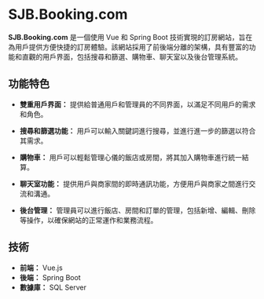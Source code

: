# SJB.Booking.com

**SJB.Booking.com** 是一個使用 Vue 和 Spring Boot 技術實現的訂房網站，旨在為用戶提供方便快捷的訂房體驗。該網站採用了前後端分離的架構，具有豐富的功能和直觀的用戶界面，包括搜尋和篩選、購物車、聊天室以及後台管理系統。

## 功能特色

- **雙重用戶界面：** 提供給普通用戶和管理員的不同界面，以滿足不同用戶的需求和角色。
  
- **搜尋和篩選功能：** 用戶可以輸入關鍵詞進行搜尋，並進行進一步的篩選以符合其需求。
  
- **購物車：** 用戶可以輕鬆管理心儀的飯店或房間，將其加入購物車進行統一結算。
  
- **聊天室功能：** 提供用戶與商家間的即時通訊功能，方便用戶與商家之間進行交流和溝通。
  
- **後台管理：** 管理員可以進行飯店、房間和訂單的管理，包括新增、編輯、刪除等操作，以確保網站的正常運作和業務流程。

## 技術

- **前端：** Vue.js
- **後端：** Spring Boot
- **數據庫：** SQL Server
